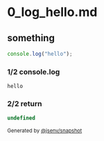 # 0_log_hello.md

## something

```js
console.log("hello");
```

### 1/2 console.log

```console
hello
```

### 2/2 return

```js
undefined
```

<sub>
  Generated by <a href="https://github.com/jsenv/core/tree/main/packages/independent/snapshot">@jsenv/snapshot</a>
</sub>
